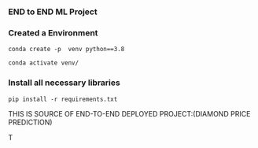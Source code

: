 ### END to END ML Project




### Created a Environment


```
conda create -p  venv python==3.8

conda activate venv/

```

### Install all necessary libraries

```
pip install -r requirements.txt

```
THIS IS SOURCE OF END-TO-END DEPLOYED PROJECT:(DIAMOND PRICE PREDICTION)

T
